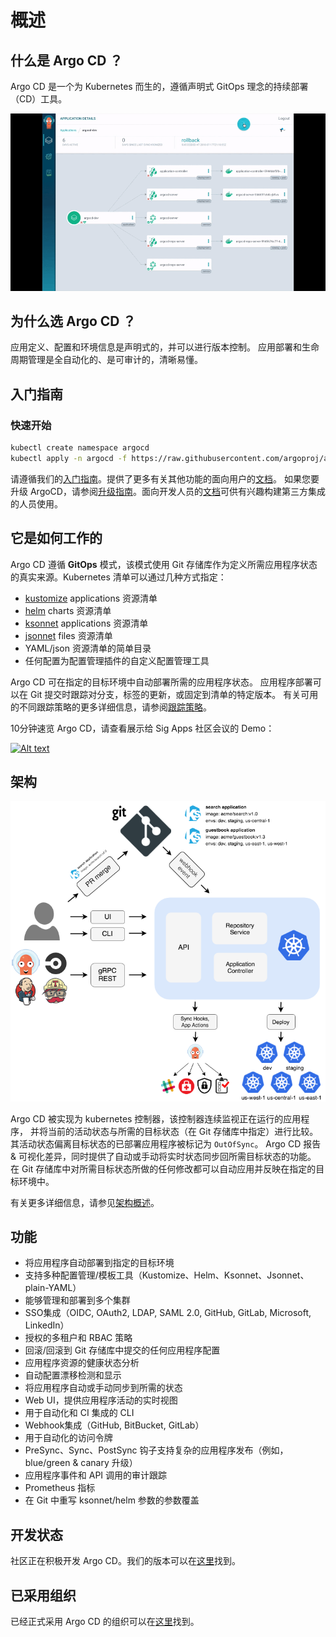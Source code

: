 # 概述

<!-- markdownlint-disable MD026 -->
## 什么是 Argo CD ？
<!-- markdownlint-enable MD026 -->

Argo CD 是一个为 Kubernetes 而生的，遵循声明式 GitOps 理念的持续部署（CD）工具。

![Argo CD UI](assets/argocd-ui.gif)

<!-- markdownlint-disable MD026 -->
## 为什么选 Argo CD ？
<!-- markdownlint-enable MD026 -->

应用定义、配置和环境信息是声明式的，并可以进行版本控制。
应用部署和生命周期管理是全自动化的、是可审计的，清晰易懂。

## 入门指南

### 快速开始

```bash
kubectl create namespace argocd
kubectl apply -n argocd -f https://raw.githubusercontent.com/argoproj/argo-cd/stable/manifests/install.yaml
```

请遵循我们的[入门指南](getting_started.md)。提供了更多有关其他功能的面向用户的[文档](user-guide/)。
如果您要升级 ArgoCD，请参阅[升级指南](./operator-manual/upgrading/overview.md)。面向开发人员的[文档](developer-guide/)可供有兴趣构建第三方集成的人员使用。

## 它是如何工作的

Argo CD 遵循 **GitOps** 模式，该模式使用 Git 存储库作为定义所需应用程序状态的真实来源。Kubernetes 清单可以通过几种方式指定：

* [kustomize](https://kustomize.io) applications 资源清单
* [helm](https://helm.sh) charts 资源清单
* [ksonnet](https://ksonnet.io) applications 资源清单
* [jsonnet](https://jsonnet.org) files 资源清单
* YAML/json 资源清单的简单目录
* 任何配置为配置管理插件的自定义配置管理工具

Argo CD 可在指定的目标环境中自动部署所需的应用程序状态。
应用程序部署可以在 Git 提交时跟踪对分支，标签的更新，或固定到清单的特定版本。
有关可用的不同跟踪策略的更多详细信息，请参阅[跟踪策略](user-guide/tracking_strategies.md)。

10分钟速览 Argo CD，请查看展示给 Sig Apps 社区会议的 Demo：

[![Alt text](https://img.youtube.com/vi/aWDIQMbp1cc/0.jpg)](https://youtu.be/aWDIQMbp1cc?t=1m4s)

## 架构

![Argo CD Architecture](assets/argocd_architecture.png)

Argo CD 被实现为 kubernetes 控制器，该控制器连续监视正在运行的应用程序，
并将当前的活动状态与所需的目标状态（在 Git 存储库中指定）进行比较。
其活动状态偏离目标状态的已部署应用程序被标记为 `OutOfSync`。
Argo CD 报告 & 可视化差异，同时提供了自动或手动将实时状态同步回所需目标状态的功能。
在 Git 存储库中对所需目标状态所做的任何修改都可以自动应用并反映在指定的目标环境中。

有关更多详细信息，请参见[架构概述](operator-manual/architecture.md)。

## 功能

* 将应用程序自动部署到指定的目标环境
* 支持多种配置管理/模板工具（Kustomize、Helm、Ksonnet、Jsonnet、plain-YAML）
* 能够管理和部署到多个集群
* SSO集成（OIDC, OAuth2, LDAP, SAML 2.0, GitHub, GitLab, Microsoft, LinkedIn）
* 授权的多租户和 RBAC 策略
* 回滚/回滚到 Git 存储库中提交的任何应用程序配置
* 应用程序资源的健康状态分析
* 自动配置漂移检测和显示
* 将应用程序自动或手动同步到所需的状态
* Web UI，提供应用程序活动的实时视图
* 用于自动化和 CI 集成的 CLI
* Webhook集成（GitHub, BitBucket, GitLab）
* 用于自动化的访问令牌
* PreSync、Sync、PostSync 钩子支持复杂的应用程序发布（例如，blue/green & canary 升级）
* 应用程序事件和 API 调用的审计跟踪
* Prometheus 指标
* 在 Git 中重写 ksonnet/helm 参数的参数覆盖

## 开发状态

社区正在积极开发 Argo CD。我们的版本可以在[这里](https://github.com/argoproj/argo-cd/releases)找到。

## 已采用组织

已经正式采用 Argo CD 的组织可以在[这里](https://github.com/argoproj/argo-cd/blob/master/USERS.md)找到。
